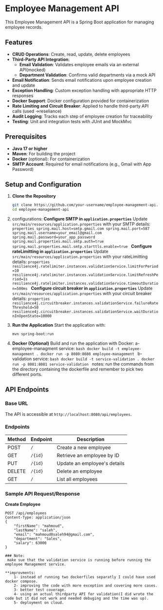 # Employee Management API

This Employee Management API is a Spring Boot application for managing employee records.
## Features

- **CRUD Operations**: Create, read, update, delete employees
- **Third-Party API Integration**:
  - **Email Validation**: Validates employee emails via an external API(mocked)
  - **Department Validation**: Confirms valid departments via a mock API
- **Email Notification**: Sends email notifications upon employee creation and update
- **Exception Handling**: Custom exception handling with appropriate HTTP responses
- **Docker Support**: Docker configuration provided for containerization
- **Rate Limiting and Circuit Breaker**: Applied to handle third-party API calls (used ->reseliance)
- **Audit Logging**: Tracks each step of employee creation for traceability
- **Testing**: Unit and integration tests with JUnit and MockMvc

## Prerequisites

- **Java 17 or higher**
- **Maven**: For building the project
- **Docker** (optional): For containerization
- **SMTP Account**: Required for email notifications (e.g., Gmail with App Password)

## Setup and Configuration

1. **Clone the Repository**
    ```bash
    git clone https://github.com/your-username/employee-management-api.git
    cd employee-management-api
    ```

2. configurations:
	**Configure SMTP in `application.properties`**
	   Update `src/main/resources/application.properties` with your SMTP details:
		```properties
		spring.mail.host=smtp.gmail.com
		spring.mail.port=587
		spring.mail.username=your_email@gmail.com
		spring.mail.password=your_app_password
		spring.mail.properties.mail.smtp.auth=true
		spring.mail.properties.mail.smtp.starttls.enable=true
		```
	**Configure rateLimitting in `application.properties`**
	   Update `src/main/resources/application.properties` with your rateLimitting details:
		```properties
		resilience4j.ratelimiter.instances.validationService.limitForPeriod=10
		resilience4j.ratelimiter.instances.validationService.limitRefreshPeriod=1s
		resilience4j.ratelimiter.instances.validationService.timeoutDuration=500ms
		```
	**Configure circuit breaker in `application.properties`**
	   Update `src/main/resources/application.properties` with your circuit breaker details:
		```properties
		resilience4j.circuitbreaker.instances.validationService.failureRateThreshold=50
		resilience4j.circuitbreaker.instances.validationService.waitDurationInOpenState=10000
		```

3. **Run the Application**
   Start the application with:
    ```bash
    mvn spring-boot:run
    ```

4. **Docker (Optional)**
   Build and run the application with Docker:
    a-employee-managment service:
		```bash
		docker build -t employee-management .
		docker run -p 8080:8080 employee-management
		```
	b-validation service:
		```bash
		docker build -t service-validation .
		docker run -p 8081:8081 service-validation
		```
	notes: run the commands from the directory containing the dockerfile and remember to pick two different ports.
## API Endpoints

### Base URL
The API is accessible at `http://localhost:8080/api/employees`.

### Endpoints

| Method | Endpoint              | Description                          |
|--------|------------------------|--------------------------------------|
| POST   | `/`                   | Create a new employee                |
| GET    | `/{id}`               | Retrieve an employee by ID           |
| PUT    | `/{id}`               | Update an employee's details         |
| DELETE | `/{id}`               | Delete an employee                   |
| GET    | `/`                   | List all employees                   |

### Sample API Request/Response

**Create Employee**
```http
POST /api/employees
Content-Type: application/json
{
    "firstName": "mahmoud",
    "lastName": "saleh",
    "email": "mahmoud0saleh94@gmail.com",
    "department": "Sales",
    "salary": 63000
}

### Note:
 make sue that the validation service is running before running the employee Management service.
 
**improvments:
	1- instead of running two dockerfiles separatly I could have used docker compose.
	2- improving the code with more exception and covering more cases.
	3- better test coverage.
	4- using an actual thirdparty API for validation(I did wrote the code but it did not work and needed debuging and the time was up).
	5- deployment on cloud.

